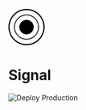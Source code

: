 ![Logo](/public/images/icon-light-72x72.png)

# Signal

![Deploy Production](https://github.com/dfnoise/signalapp/workflows/Deploy%20Production/badge.svg?branch=master)
